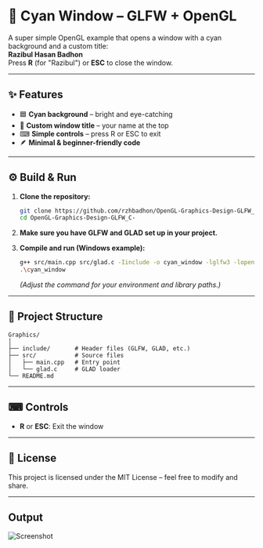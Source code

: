 # 🎨 Cyan Window – GLFW + OpenGL

A super simple OpenGL example that opens a window with a cyan background and a custom title:  
**Razibul Hasan Badhon**  
Press **R** (for "Razibul") or **ESC** to close the window.

---

## ✨ Features

- 🟦 **Cyan background** – bright and eye-catching
- 📝 **Custom window title** – your name at the top
- ⌨ **Simple controls** – press R or ESC to exit
- 🪶 **Minimal & beginner-friendly code**

---

## ⚙ Build & Run

1. **Clone the repository:**
   ```sh
   git clone https://github.com/rzhbadhon/OpenGL-Graphics-Design-GLFW_C-.git
   cd OpenGL-Graphics-Design-GLFW_C-
   ```

2. **Make sure you have GLFW and GLAD set up in your project.**

3. **Compile and run (Windows example):**
   ```sh
   g++ src/main.cpp src/glad.c -Iinclude -o cyan_window -lglfw3 -lopengl32 -lgdi32
   .\cyan_window
   ```
   *(Adjust the command for your environment and library paths.)*

---

## 📂 Project Structure

```
Graphics/
│
├── include/       # Header files (GLFW, GLAD, etc.)
├── src/           # Source files
│   ├── main.cpp   # Entry point
│   └── glad.c     # GLAD loader
└── README.md
```

---

## ⌨ Controls

- **R** or **ESC**: Exit the window

---

## 📜 License

This project is licensed under the MIT License – feel free to modify and share.

---
## Output

![Screenshot](screenshot.png)
